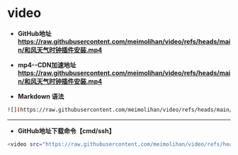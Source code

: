 # video

* **GitHub地址**    
**<https://raw.githubusercontent.com/meimolihan/video/refs/heads/main/和风天气时钟插件安装.mp4>**

* **mp4--CDN加速地址**    
**<https://raw.githubusercontent.com/meimolihan/video/refs/heads/main/和风天气时钟插件安装.mp4>**

* **Markdown 语法**    
```bash
![](https://raw.githubusercontent.com/meimolihan/video/refs/heads/main/和风天气时钟插件安装.mp4)
```

---

* **GitHub地址下载命令【cmd/ssh】**  
```bash
<video src="https://raw.githubusercontent.com/meimolihan/video/refs/heads/main/和风天气时钟插件安装.mp4" controls="controls" width="650" height="400"></video>
```

